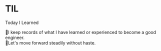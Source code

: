 # TIL

Today I Learned


🤔I keep records of what I have learned or experienced to become a good engineer.   
🤔Let's move forward steadily without haste.
